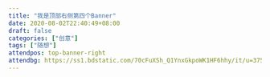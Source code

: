```yaml
---
title: "我是顶部右侧第四个Banner"
date: 2020-08-02T22:40:49+08:00
draft: false
categories: ["创意"]
tags: ["随想"]
attendpos: top-banner-right
attendbg: https://ss1.bdstatic.com/70cFuXSh_Q1YnxGkpoWK1HF6hhy/it/u=3757431149,735090232&fm=26&gp=0.jpg
---
```


